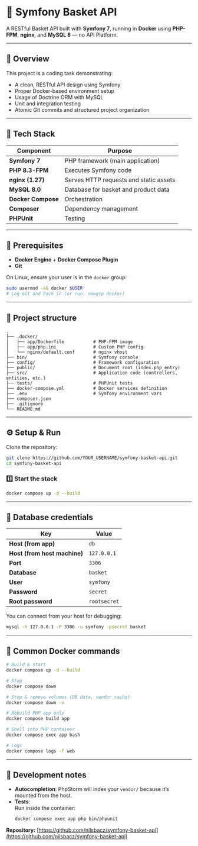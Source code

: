 # 🧺 Symfony Basket API

A RESTful Basket API built with **Symfony 7**, running in **Docker** using **PHP-FPM**, **nginx**, and **MySQL 8** — no API Platform.

---

## 🚀 Overview

This project is a coding task demonstrating:

- A clean, RESTful API design using Symfony
- Proper Docker-based environment setup
- Usage of Doctrine ORM with MySQL
- Unit and integration testing
- Atomic Git commits and structured project organization

---

## 🧩 Tech Stack

| Component | Purpose |
|------------|----------|
| **Symfony 7** | PHP framework (main application) |
| **PHP 8.3-FPM** | Executes Symfony code |
| **nginx (1.27)** | Serves HTTP requests and static assets |
| **MySQL 8.0** | Database for basket and product data |
| **Docker Compose** | Orchestration |
| **Composer** | Dependency management |
| **PHPUnit** | Testing |

---

## 🧰 Prerequisites

- **Docker Engine** + **Docker Compose Plugin**
- **Git**

On Linux, ensure your user is in the `docker` group:

```bash
sudo usermod -aG docker $USER
# Log out and back in (or run: newgrp docker)
```

---

## 🧱 Project structure

```
.
├── .docker/
│   ├── app/Dockerfile           # PHP-FPM image
│   ├── app/php.ini              # Custom PHP config
│   └── nginx/default.conf       # nginx vhost
├── bin/                         # Symfony console
├── config/                      # Framework configuration
├── public/                      # Document root (index.php entry)
├── src/                         # Application code (controllers, entities, etc.)
├── tests/                       # PHPUnit tests
├── docker-compose.yml           # Docker services definition
├── .env                         # Symfony environment vars
├── composer.json
├── .gitignore
└── README.md
```

---

## ⚙️ Setup & Run

Clone the repository:

```bash
git clone https://github.com/YOUR_USERNAME/symfony-basket-api.git
cd symfony-basket-api
```

### 1️⃣ Start the stack

```bash
docker compose up -d --build
```

---

## 🧩 Database credentials

| Key | Value |
|-----|--------|
| **Host (from app)** | `db` |
| **Host (from host machine)** | `127.0.0.1` |
| **Port** | `3306` |
| **Database** | `basket` |
| **User** | `symfony` |
| **Password** | `secret` |
| **Root password** | `rootsecret` |

You can connect from your host for debugging:

```bash
mysql -h 127.0.0.1 -P 3306 -u symfony -psecret basket
```

---

## 🧰 Common Docker commands

```bash
# Build & start
docker compose up -d --build

# Stop
docker compose down

# Stop & remove volumes (DB data, vendor cache)
docker compose down -v

# Rebuild PHP app only
docker compose build app

# Shell into PHP container
docker compose exec app bash

# Logs
docker compose logs -f web
```

---

## 🧠 Development notes

- **Autocompletion**: PhpStorm will index your `vendor/` because it’s mounted from the host.
- **Tests**:  
  Run inside the container:
  ```bash
  docker compose exec app php bin/phpunit
  ```

**Repository:** [https://github.com/nilsbacz/symfony-basket-api](https://github.com/nilsbacz/symfony-basket-api)
